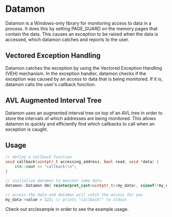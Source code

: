 # Datamon

Datamon is a Windows-only library for monitoring access to data in a process. It does this by setting PAGE_GUARD on the memory pages that contain the data. This causes an exception to be raised when the data is accessed, which datamon catches and reports to the user.

## Vectored Exception Handling

Datamon catches the exception by using the Vectored Exception Handling (VEH) mechanism. In the exception handler, datamon checks if the exception was caused by an access to data that is being monitored. If it is, datamon calls the user's callback function.

## AVL Augmented Interval Tree

Datamon uses an augmented interval tree on top of an AVL tree in order to store the intervals of which addresses are being monitored. This allows datamon to quickly and efficiently find which callbacks to call when an exception is caught.

## Usage

```cpp
// define a callback function
void callback(uintptr_t accessing_address, bool read, void *data) {
    std::cout << "callback!\n";
}

// initialize datamon to monitor some data
datamon::Datamon dm{ reinterpret_cast<uintptr_t>(my_data), sizeof(*my_data), callback };

// access the data and datamon will catch the access for you
my_data->value = 123; // prints "callback!" to stdout
```

Check out src/example in order to see the example usage.
